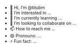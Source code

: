 - 👋 Hi, I’m @titubm
- 👀 I’m interested in ...
- 🌱 I’m currently learning ...
- 💞️ I’m looking to collaborate on ...
- 📫 How to reach me ...
- 😄 Pronouns: ...
- ⚡ Fun fact: ...

<!---
titubm/titubm is a ✨ special ✨ repository because its `README.md` (this file) appears on your GitHub profile.
You can click the Preview link to take a look at your changes.
--->
